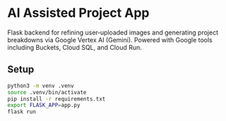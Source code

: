 # AI Assisted Project App

Flask backend for refining user‐uploaded images and generating project breakdowns via Google Vertex AI (Gemini). Powered with Google tools including Buckets, Cloud SQL, and Cloud Run. 

## Setup

```bash
python3 -m venv .venv
source .venv/bin/activate
pip install -r requirements.txt
export FLASK_APP=app.py
flask run
